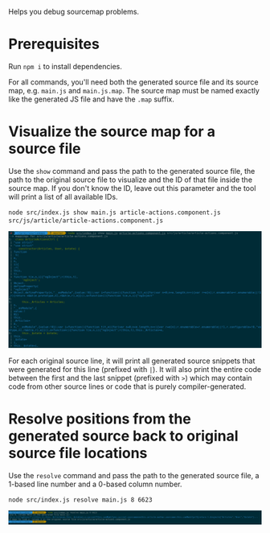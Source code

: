 Helps you debug sourcemap problems.

# Prerequisites

Run `npm i` to install dependencies.

For all commands, you'll need both the generated source file and its source map, e.g.
`main.js` and `main.js.map`. The source map must be named exactly like the generated JS
file and have the `.map` suffix.

# Visualize the source map for a source file

Use the `show` command and pass the path to the generated source file, the path to the
original source file to visualize and the ID of that file inside the source map. If you don't
know the ID, leave out this parameter and the tool will print a list of all available IDs.

    node src/index.js show main.js article-actions.component.js src/js/article/article-actions.component.js

![Output of the show command](https://raw.githubusercontent.com/karottenreibe/sourcemap-analyzer/master/show-command.png)

For each original source line, it will print all generated source snippets that were generated for this line (prefixed with `|`).
It will also print the entire code between the first and the last snippet (prefixed with `>`) which may contain code from other
source lines or code that is purely compiler-generated.

# Resolve positions from the generated source back to original source file locations

Use the `resolve` command and pass the path to the generated source file, a 1-based line number and a 0-based column
number.

    node src/index.js resolve main.js 8 6623

![Output of the resolve command](https://raw.githubusercontent.com/karottenreibe/sourcemap-analyzer/master/resolve-command.png)

